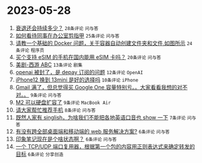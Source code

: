# 2023-05-28

1. [衰退还会持续多少？](https://www.v2ex.com/t/943546) `28条评论` `问与答`
1. [如何看待同事在办公室剪指甲](https://www.v2ex.com/t/943544) `25条评论` `问与答`
1. [请教一个基础的 Docker 问题，关于容器自动创建文件夹和文件,如图所示](https://www.v2ex.com/t/943534) `24条评论` `程序员`
1. [买个支持 eSIM 的手机在国内能用 eSIM 卡吗？](https://www.v2ex.com/t/943540) `20条评论` `问与答`
1. [美剧-西游 ABC](https://www.v2ex.com/t/943535) `13条评论` `剧集`
1. [openai 被封了，是 depay 订阅的问题](https://www.v2ex.com/t/943557) `12条评论` `OpenAI`
1. [iPhone12 换到 13mini 是好的选择吗](https://www.v2ex.com/t/943558) `10条评论` `iPhone`
1. [Gmail 满了，但总觉得买 Google One 容量特别亏。。大家看看我想的对不对。。](https://www.v2ex.com/t/943560) `9条评论` `问与答`
1. [M2 可以硬盘扩容了](https://www.v2ex.com/t/943541) `9条评论` `MacBook Air`
1. [请大家帮忙推荐手机](https://www.v2ex.com/t/943538) `8条评论` `问与答`
1. [既然人家有 singlish，为啥我们不能把各地英语口音也 show 一下](https://www.v2ex.com/t/943542) `7条评论` `问与答`
1. [有没有跨全部桌面端和移动端的 web 服务解决方案?](https://www.v2ex.com/t/943553) `6条评论` `问与答`
1. [印象笔记现在是个啥状态啊？](https://www.v2ex.com/t/943549) `6条评论` `问与答`
1. [一个 TCP/UDP 端口复用器，根据第一个包的内容用正则表达式来确定转发的目标](https://www.v2ex.com/t/943547) `6条评论` `分享创造`

